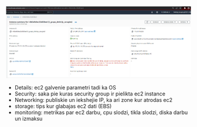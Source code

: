 ![ec2](/git_repos/module_3/ec2.PNG "ec2")

- Details: ec2 galvenie parametri tadi ka OS
- Security: saka pie kuras security group ir pielikta ec2 instance
- Networking: publiskie un iekshejie IP, ka ari zone kur atrodas ec2
- storage: tips kur glabajas ec2 dati (EBS)
- monitoring: metrikas par ec2 darbu, cpu slodzi, tikla slodzi, diska darbu un izmaksu